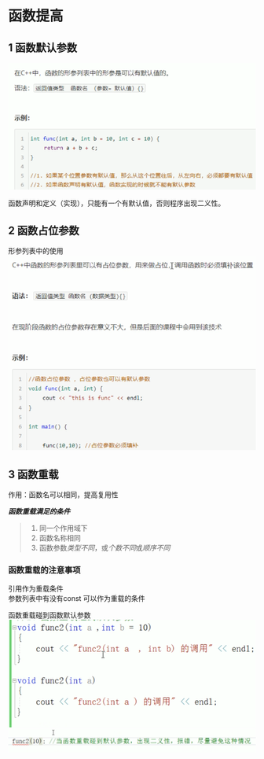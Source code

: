 # 函数提高

## 1 函数默认参数

![1](images/2022-05-30-08-19-42.png)  

函数声明和定义（实现），只能有一个有默认值，否则程序出现二义性。

## 2 函数占位参数

形参列表中的使用
![2](images/2022-05-30-08-24-18.png)  

## 3 函数重载

作用：函数名可以相同，提高复用性  

***函数重载满足的条件***

>1. 同一个作用域下
>2. 函数名称相同
>3. 函数参数*类型不同*，或*个数不同*或*顺序不同*  

### 函数重载的注意事项

引用作为重载条件  
参数列表中有没有const 可以作为重载的条件  

函数重载碰到函数默认参数  
![3](images/2022-05-30-08-37-30.png)  
![4](images/2022-05-30-08-37-51.png)  

